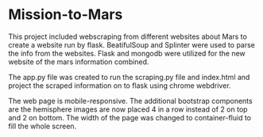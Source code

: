 # **Mission-to-Mars**

This project included webscraping from different websites about Mars to create a website run by flask. BeatifulSoup and Splinter were used to parse the info from the websites.  Flask and mongodb were utilized for the new website of the mars information combined.

The app.py file was created to run the scraping.py file and index.html and project the scraped information on to flask using chrome webdriver.

The web page is mobile-responsive.  The additional bootstrap components are the hemisphere images are now placed 4 in a row instead of 2 on top and 2 on bottom.  The width of the page was changed to container-fluid to fill the whole screen.
